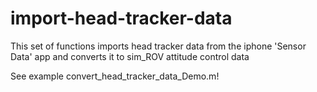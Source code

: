 # import-head-tracker-data
This set of functions imports head tracker data from the iphone 'Sensor Data' app and converts it to sim_ROV attitude control data

See example convert_head_tracker_data_Demo.m!